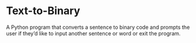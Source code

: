 # Text-to-Binary
A Python program that converts a sentence to binary code and prompts the user if they’d like to input another sentence or word or exit the program.
